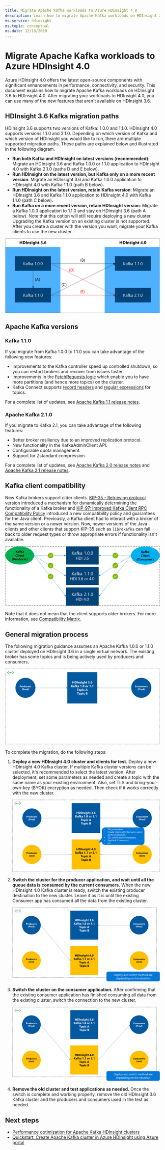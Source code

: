 ```yaml
---
title: Migrate Apache Kafka workloads to Azure HDInsight 4.0
description: Learn how to migrate Apache Kafka workloads on HDInsight 3.6 to HDInsight 4.0.
ms.service: hdinsight
ms.topic: conceptual
ms.date: 12/18/2019
---
```


# Migrate Apache Kafka workloads to Azure HDInsight 4.0

Azure HDInsight 4.0 offers the latest open-source components with significant enhancements in performance, connectivity, and security. This document explains how to migrate Apache Kafka workloads on HDInsight 3.6 to HDInsight 4.0. After migrating your workloads to HDInsight 4.0, you can use many of the new features that aren't available on HDInsight 3.6.

## HDInsight 3.6 Kafka migration paths

HDInsight 3.6 supports two versions of Kafka: 1.0.0 and 1.1.0. HDInsight 4.0 supports versions 1.1.0 and 2.1.0. Depending on which version of Kafka and which version of HDInsight you would like to run, there are multiple supported migration paths. These paths are explained below and illustrated in the following diagram.

* **Run both Kafka and HDInsight on latest versions (recommended)**: Migrate an HDInsight 3.6 and Kafka 1.0.0 or 1.1.0 application to HDInsight 4.0 with Kafka 2.1.0 (paths D and E below).
* **Run HDInsight on the latest version, but Kafka only on a more recent version**: Migrate an HDInsight 3.6 and Kafka 1.0.0 application to HDInsight 4.0 with Kafka 1.1.0 (path B below).
* **Run HDInsight on the latest version, retain Kafka version**: Migrate an HDInsight 3.6 and Kafka 1.1.0 application to HDInsight 4.0 with Kafka 1.1.0 (path C below).
* **Run Kafka on a more recent version, retain HDInsight version**: Migrate a Kafka 1.0.0 application to 1.1.0 and stay on HDInsight 3.6 (path A below). Note that this option will still require deploying a new cluster. Upgrading the Kafka version on an existing cluster is not supported. After you create a cluster with the version you want, migrate your Kafka clients to use the new cluster.

![Upgrade paths for Apache Kafka on 3.6](./media/upgrade-threesix-to-four/apache-kafka-upgrade-path.png)

## Apache Kafka versions

### Kafka 1.1.0
  
If you migrate from Kafka 1.0.0 to 1.1.0 you can take advantage of the following new features:

* Improvements to the Kafka controller speed up controlled shutdown, so you can restart brokers and recover from issues faster. 
* Improvements in the [FetchRequests logic](https://issues.apache.org/jira/browse/KAFKA-6254) which enable you to have more partitions (and hence more topics) on the cluster. 
* Kafka Connect supports [record headers](https://issues.apache.org/jira/browse/KAFKA-5142) and [regular expressions](https://issues.apache.org/jira/browse/KAFKA-3073) for topics. 

For a complete list of updates, see [Apache Kafka 1.1 release notes](https://archive.apache.org/dist/kafka/1.1.0/RELEASE_NOTES.html).

### Apache Kafka 2.1.0

If you migrate to Kafka 2.1, you can take advantage of the following features:

* Better broker resiliency due to an improved replication protocol.
* New functionality in the KafkaAdminClient API.
* Configurable quota management.
* Support for Zstandard compression.

For a complete list of updates, see [Apache Kafka 2.0 release notes](https://archive.apache.org/dist/kafka/2.0.0/RELEASE_NOTES.html) and [Apache Kafka 2.1 release notes](https://archive.apache.org/dist/kafka/2.1.0/RELEASE_NOTES.html).

## Kafka client compatibility

New Kafka brokers support older clients. [KIP-35 - Retrieving protocol version](https://cwiki.apache.org/confluence/display/KAFKA/KIP-35+-+Retrieving+protocol+version) introduced a mechanism for dynamically determining the functionality of a Kafka broker and [KIP-97: Improved Kafka Client RPC Compatibility Policy](https://cwiki.apache.org/confluence/display/KAFKA/KIP-97%3A+Improved+Kafka+Client+RPC+Compatibility+Policy) introduced a new compatibility policy and guarantees for the Java client. Previously, a Kafka client had to interact with a broker of the same version or a newer version. Now, newer versions of the Java clients and other clients that support KIP-35 such as `librdkafka` can fall back to older request types or throw appropriate errors if functionality isn't available.

![Upgrade Kafka client compatibility](./media/upgrade-threesix-to-four/apache-kafka-client-compatibility.png)

Note that it does not mean that the client supports older brokers.  For more information, see [Compatibility Matrix](https://cwiki.apache.org/confluence/display/KAFKA/Compatibility+Matrix).

## General migration process

The following migration guidance assumes an Apache Kafka 1.0.0 or 1.1.0 cluster deployed on HDInsight 3.6 in a single virtual network. The existing broker has some topics and is being actively used by producers and consumers.

![Current Kafka presumed environment](./media/upgrade-threesix-to-four/apache-kafka-presumed-environment.png)

To complete the migration, do the following steps:

1. **Deploy a new HDInsight 4.0 cluster and clients for test.** Deploy a new HDInsight 4.0 Kafka cluster. If multiple Kafka cluster versions can be selected, it's recommended to select the latest version. After deployment, set some parameters as needed and create a topic with the same name as your existing environment. Also, set TLS and bring-your-own-key (BYOK) encryption as needed. Then check if it works correctly with the new cluster.

    ![Deploy new HDInsight 4.0 clusters](./media/upgrade-threesix-to-four/deploy-new-hdinsight-clusters.png)

1. **Switch the cluster for the producer application, and wait until all the queue data is consumed by the current consumers.** When the new HDInsight 4.0 Kafka cluster is ready, switch the existing producer destination to the new cluster. Leave it as it is until the existing Consumer app has consumed all the data from the existing cluster.

    ![Switch cluster for producer app](./media/upgrade-threesix-to-four/switch-cluster-producer-app.png)

1. **Switch the cluster on the consumer application.** After confirming that the existing consumer application has finished consuming all data from the existing cluster, switch the connection to the new cluster.

    ![Switch cluster on consumer app](./media/upgrade-threesix-to-four/switch-cluster-consumer-app.png)

1. **Remove the old cluster and test applications as needed.** Once the switch is complete and working properly, remove the old HDInsight 3.6 Kafka cluster and the producers and consumers used in the test as needed.

## Next steps

* [Performance optimization for Apache Kafka HDInsight clusters](apache-kafka-performance-tuning.md)
* [Quickstart: Create Apache Kafka cluster in Azure HDInsight using Azure portal](apache-kafka-get-started.md)
